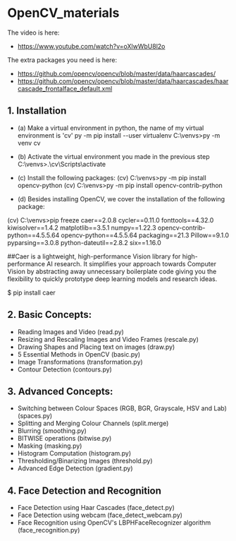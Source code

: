 # OpenCV_materials

The video is here:
- https://www.youtube.com/watch?v=oXlwWbU8l2o

The extra packages you need is here:
- https://github.com/opencv/opencv/blob/master/data/haarcascades/
- https://github.com/opencv/opencv/blob/master/data/haarcascades/haarcascade_frontalface_default.xml



## 1. Installation

* (a) Make a virtual environment in python, the name of my virtual environment is 'cv'
py -m pip install --user virtualenv
C:\venvs>py -m venv cv

* (b) Activate the virtual environment you made in the previous step
C:\venvs>.\cv\Scripts\activate

* (c) Install the following packages:
(cv) C:\venvs>py -m pip install opencv-python
(cv) C:\venvs>py -m pip install opencv-contrib-python


* (d) Besides installing OpenCV, we cover the installation of the following package:

(cv) C:\venvs>pip freeze
caer==2.0.8
cycler==0.11.0
fonttools==4.32.0
kiwisolver==1.4.2
matplotlib==3.5.1
numpy==1.22.3
opencv-contrib-python==4.5.5.64
opencv-python==4.5.5.64
packaging==21.3
Pillow==9.1.0
pyparsing==3.0.8
python-dateutil==2.8.2
six==1.16.0

##Caer is a lightweight, high-performance Vision library for high-performance AI research. It simplifies your approach towards Computer Vision by abstracting away unnecessary boilerplate code giving you the flexibility to quickly prototype deep learning models and research ideas.

$ pip install caer



## 2. Basic Concepts:
* Reading Images and Video (read.py)
* Resizing and Rescaling Images and Video Frames (rescale.py)
* Drawing Shapes and Placing text on images (draw.py)
* 5 Essential Methods in OpenCV (basic.py)
* Image Transformations (transformation.py)
* Contour Detection (contours.py)
## 3. Advanced Concepts:
* Switching between Colour Spaces (RGB, BGR, Grayscale, HSV and Lab) (spaces.py)
* Splitting and Merging Colour Channels (split.merge)
* Blurring (smoothing.py)
* BITWISE operations (bitwise.py)
* Masking (masking.py)
* Histogram Computation (histogram.py)
* Thresholding/Binarizing Images (threshold.py)
* Advanced Edge Detection (gradient.py)
## 4. Face Detection and Recognition
* Face Detection using Haar Cascades (face_detect.py)
* Face Detection using webcam (face_detect_webcam.py)
* Face Recognition using OpenCV's LBPHFaceRecognizer algorithm (face_recognition.py)


